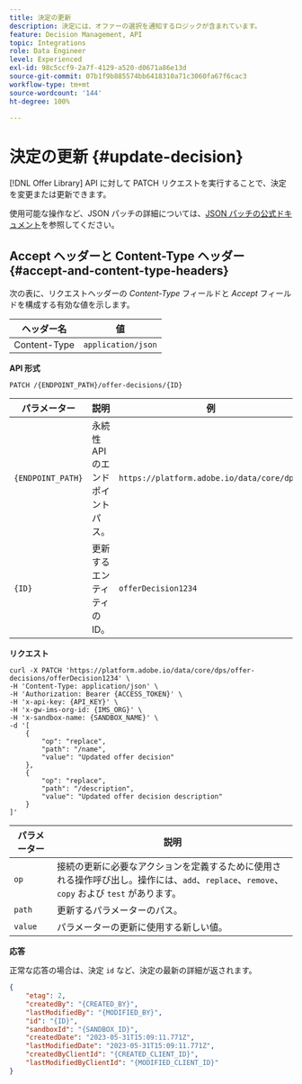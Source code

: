 ```yaml
---
title: 決定の更新
description: 決定には、オファーの選択を通知するロジックが含まれています。
feature: Decision Management, API
topic: Integrations
role: Data Engineer
level: Experienced
exl-id: 98c5ccf9-2a7f-4129-a520-d0671a86e13d
source-git-commit: 07b1f9b885574bb6418310a71c3060fa67f6cac3
workflow-type: tm+mt
source-wordcount: '144'
ht-degree: 100%

---
```


# 決定の更新 {#update-decision}

[!DNL Offer Library] API に対して PATCH リクエストを実行することで、決定を変更または更新できます。

使用可能な操作など、JSON パッチの詳細については、[JSON パッチの公式ドキュメント](https://jsonpatch.com/)を参照してください。

## Accept ヘッダーと Content-Type ヘッダー {#accept-and-content-type-headers}

次の表に、リクエストヘッダーの *Content-Type* フィールドと *Accept* フィールドを構成する有効な値を示します。

| ヘッダー名 | 値 |
| ----------- | ----- |
| Content-Type | `application/json` |

**API 形式**

```http
PATCH /{ENDPOINT_PATH}/offer-decisions/{ID}
```

| パラメーター | 説明 | 例 |
| --------- | ----------- | ------- |
| `{ENDPOINT_PATH}` | 永続性 API のエンドポイントパス。 | `https://platform.adobe.io/data/core/dps/` |
| `{ID}` | 更新するエンティティの ID。 | `offerDecision1234` |

**リクエスト**

```shell
curl -X PATCH 'https://platform.adobe.io/data/core/dps/offer-decisions/offerDecision1234' \
-H 'Content-Type: application/json' \
-H 'Authorization: Bearer {ACCESS_TOKEN}' \
-H 'x-api-key: {API_KEY}' \
-H 'x-gw-ims-org-id: {IMS_ORG}' \
-H 'x-sandbox-name: {SANDBOX_NAME}' \
-d '[
    {
        "op": "replace",
        "path": "/name",
        "value": "Updated offer decision"
    },
    {
        "op": "replace",
        "path": "/description",
        "value": "Updated offer decision description"
    }
]'
```

| パラメーター | 説明 |
| --------- | ----------- |
| `op` | 接続の更新に必要なアクションを定義するために使用される操作呼び出し。操作には、`add`、`replace`、`remove`、`copy` および `test` があります。 |
| `path` | 更新するパラメーターのパス。 |
| `value` | パラメーターの更新に使用する新しい値。 |

**応答**

正常な応答の場合は、決定 `id` など、決定の最新の詳細が返されます。

```json
{
    "etag": 2,
    "createdBy": "{CREATED_BY}",
    "lastModifiedBy": "{MODIFIED_BY}",
    "id": "{ID}",
    "sandboxId": "{SANDBOX_ID}",
    "createdDate": "2023-05-31T15:09:11.771Z",
    "lastModifiedDate": "2023-05-31T15:09:11.771Z",
    "createdByClientId": "{CREATED_CLIENT_ID}",
    "lastModifiedByClientId": "{MODIFIED_CLIENT_ID}"
}
```

